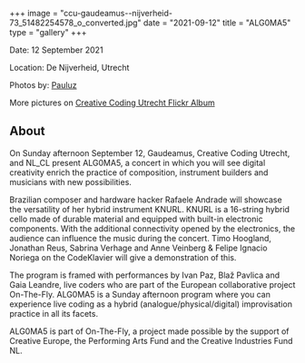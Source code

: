 +++
image = "ccu-gaudeamus--nijverheid-73_51482254578_o_converted.jpg"
date = "2021-09-12"
title = "ALG0MA5"
type = "gallery"
+++

Date: 12 September 2021

Location: De Nijverheid, Utrecht

Photos by: [Pauluz](https://www.by-pauluz.nl/)

More pictures on [Creative Coding Utrecht Flickr Album](https://www.flickr.com/photos/creativecodingutrecht/albums/72157711986411987/)

## About

On Sunday afternoon September 12, Gaudeamus, Creative Coding Utrecht, and NL_CL present ALG0MA5, a concert in which you will see digital creativity enrich the practice of composition, instrument builders and musicians with new possibilities.

Brazilian composer and hardware hacker Rafaele Andrade will showcase the versatility of her hybrid instrument KNURL. KNURL is a 16-string hybrid cello made of durable material and equipped with built-in electronic components. With the additional connectivity opened by the electronics, the audience can influence the music during the concert. Timo Hoogland, Jonathan Reus, Sabrina Verhage and Anne Veinberg & Felipe Ignacio Noriega on the CodeKlavier will give a demonstration of this.

The program is framed with performances by Ivan Paz, Blaž Pavlica and Gaia Leandre, live coders who are part of the European collaborative project On-The-Fly. ALG0MA5 is a Sunday afternoon program where you can experience live coding as a hybrid (analogue/physical/digital) improvisation practice in all its facets.

ALG0MA5 is part of On-The-Fly, a project made possible by the support of Creative Europe, the Performing Arts Fund and the Creative Industries Fund NL.